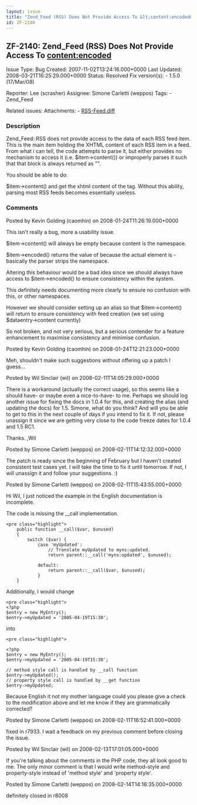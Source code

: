 ```yaml
---
layout: issue
title: "Zend_Feed (RSS) Does Not Provide Access To &lt;content:encoded&gt;"
id: ZF-2140
---
```


ZF-2140: Zend\_Feed (RSS) Does Not Provide Access To <content:encoded>
----------------------------------------------------------------------

 Issue Type: Bug Created: 2007-11-02T13:24:16.000+0000 Last Updated: 2008-03-21T16:25:29.000+0000 Status: Resolved Fix version(s): - 1.5.0 (17/Mar/08)
 
 Reporter:  Lee (scrasher)  Assignee:  Simone Carletti (weppos)  Tags: - Zend\_Feed
 
 Related issues: 
 Attachments: - [RSS-Feed.diff](/issues/secure/attachment/11105/RSS-Feed.diff)
 
### Description

Zend\_Feed::RSS does not provide access to the data of each RSS feed item. This is the main item holding the XHTML content of each RSS item in a feed. From what i can tell, the code attempts to parse it, but either provides no mechanism to access it (i.e. $item->content()) or improperly parses it such that that block is always returned as "".

You should be able to do:

$item->content() and get the xhtml content of the tag. Without this ability, parsing most RSS feeds becomes essentially useless.

 

 

### Comments

Posted by Kevin Golding (caomhin) on 2008-01-24T11:26:19.000+0000

This isn't really a bug, more a usability issue.

$item->content() will always be empty because content is the namespace.

$item->encoded() returns the value of because the actual element is - basically the parser strips the namespace.

Altering this behaviour would be a bad idea since we should always have access to $item->encoded() to ensure consistency within the system.

This definitely needs documenting more clearly to ensure no confusion with this, or other namespaces.

However we should consider setting up an alias so that $item->content() will return to ensure consistency with feed creation (we set using $dataentry->content currently)

So not broken, and not very serious, but a serious contender for a feature enhancement to maximise consistency and minimise confusion.

 

 

Posted by Kevin Golding (caomhin) on 2008-01-24T12:21:23.000+0000

Meh, shouldn't make such suggestions without offering up a patch I guess...

 

 

Posted by Wil Sinclair (wil) on 2008-02-11T14:05:29.000+0000

There is a workaround (actually the correct usage), so this seems like a should have- or maybe even a nice-to-have- to me. Perhaps we should log another issue for fixing the docs in 1.0.4 for this, and creating the alias (and updating the docs) for 1.5. Simone, what do you think? And will you be able to get to this in the next couple of days if you intend to fix it. If not, please unassign it since we are getting very close to the code freeze dates for 1.0.4 and 1.5 RC1.

Thanks. ,Wil

 

 

Posted by Simone Carletti (weppos) on 2008-02-11T14:12:32.000+0000

The patch is ready since the beginning of February but I haven't created consistent test cases yet. I will take the time to fix it until tomorrow. If not, I will unassign it and follow your suggestions. :)

 

 

Posted by Simone Carletti (weppos) on 2008-02-11T15:43:55.000+0000

Hi Wil, I just noticed the example in the English documentation is incomplete.

The code is missing the \_\_call implementation.

 
    <pre class="highlight">
        public function __call($var, $unused)
        {
            switch ($var) {
                case 'myUpdated':
                    // Translate myUpdated to myns:updated.
                    return parent::__call('myns:updated', $unused);
    
                default:
                    return parent::__call($var, $unused);
                }
        }


Additionally, I would change

 
    <pre class="highlight">
    <?php
    $entry = new MyEntry();
    $entry->myUpdated = '2005-04-19T15:30';


into

 
    <pre class="highlight">
    
    <?php
    $entry = new MyEntry();
    $entry->myUpdated = '2005-04-19T15:30';
    
    // method style call is handled by __call function
    $entry->myUpdated();  
    // property style call is handled by __get function
    $entry->myUpdated;


Because English it not my mother language could you please give a check to the modification above and let me know if they are grammatically corrected?

 

 

Posted by Simone Carletti (weppos) on 2008-02-11T16:52:41.000+0000

fixed in r7933. I wait a feedback on my previous comment before closing the issue.

 

 

Posted by Wil Sinclair (wil) on 2008-02-13T17:01:05.000+0000

If you're talking about the comments in the PHP code, they all look good to me. The only minor comment is that I would write method-style and property-style instead of 'method style' and 'property style'.

 

 

Posted by Simone Carletti (weppos) on 2008-02-14T14:16:35.000+0000

definitely closed in r8008

 

 